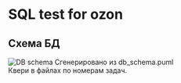 # SQL test for ozon
## Схема БД
![DB schema](https://www.plantuml.com/plantuml/img/TPBFJiCm3CRlVWfJBejWGbohgbgKfMD2ewDB3pjLXGQjeXseVwHEY3jFmSFn96HQCjAovMJP_dwVRMLIDsdLj6K1S979btmhiKcV2Zdg23uNQLrZXvw78t5z6GHKFOA-Vsnzh_8ohNR9gzpj1LxhTzvDwyCcpoIMijcyPJN00SZYbGWNF28VWEfTzSIccDppDT7rO1xgYCuuV6hCCexO7LrnWgSufcfpbb4uZPdOftJ6TjEfHs6YAHMMsq5xnkmFRBoO4i_2Q6sH7-Y27oUPit_in6XEczZ4eOj2WTd5TUsjqBbrS3psqVdv-dRGdANV17e2rxKsEQkqppWSNN6jCOS8uz8x3apaDbF_xXS0)
Сгенерировано из db_schema.puml  
Квери в файлах по номерам задач.  